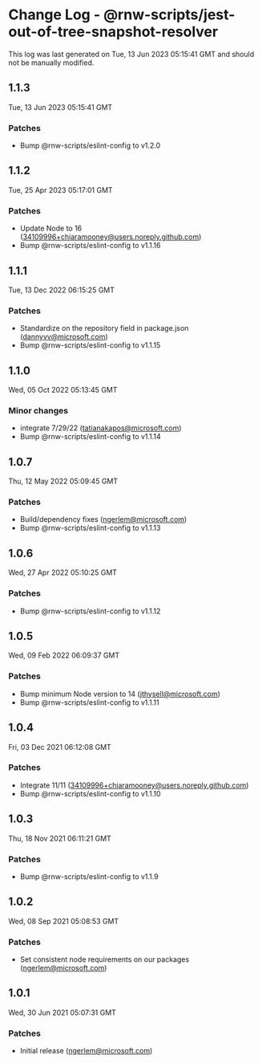 # Change Log - @rnw-scripts/jest-out-of-tree-snapshot-resolver

This log was last generated on Tue, 13 Jun 2023 05:15:41 GMT and should not be manually modified.

<!-- Start content -->

## 1.1.3

Tue, 13 Jun 2023 05:15:41 GMT

### Patches

- Bump @rnw-scripts/eslint-config to v1.2.0

## 1.1.2

Tue, 25 Apr 2023 05:17:01 GMT

### Patches

- Update Node to 16 (34109996+chiaramooney@users.noreply.github.com)
- Bump @rnw-scripts/eslint-config to v1.1.16

## 1.1.1

Tue, 13 Dec 2022 06:15:25 GMT

### Patches

- Standardize on the repository field in package.json (dannyvv@microsoft.com)
- Bump @rnw-scripts/eslint-config to v1.1.15

## 1.1.0

Wed, 05 Oct 2022 05:13:45 GMT

### Minor changes

- integrate 7/29/22 (tatianakapos@microsoft.com)
- Bump @rnw-scripts/eslint-config to v1.1.14

## 1.0.7

Thu, 12 May 2022 05:09:45 GMT

### Patches

- Build/dependency fixes (ngerlem@microsoft.com)
- Bump @rnw-scripts/eslint-config to v1.1.13

## 1.0.6

Wed, 27 Apr 2022 05:10:25 GMT

### Patches

- Bump @rnw-scripts/eslint-config to v1.1.12

## 1.0.5

Wed, 09 Feb 2022 06:09:37 GMT

### Patches

- Bump minimum Node version to 14 (jthysell@microsoft.com)
- Bump @rnw-scripts/eslint-config to v1.1.11

## 1.0.4

Fri, 03 Dec 2021 06:12:08 GMT

### Patches

- Integrate 11/11 (34109996+chiaramooney@users.noreply.github.com)
- Bump @rnw-scripts/eslint-config to v1.1.10

## 1.0.3

Thu, 18 Nov 2021 06:11:21 GMT

### Patches

- Bump @rnw-scripts/eslint-config to v1.1.9

## 1.0.2

Wed, 08 Sep 2021 05:08:53 GMT

### Patches

- Set consistent node requirements on our packages (ngerlem@microsoft.com)

## 1.0.1

Wed, 30 Jun 2021 05:07:31 GMT

### Patches

- Initial release (ngerlem@microsoft.com)
